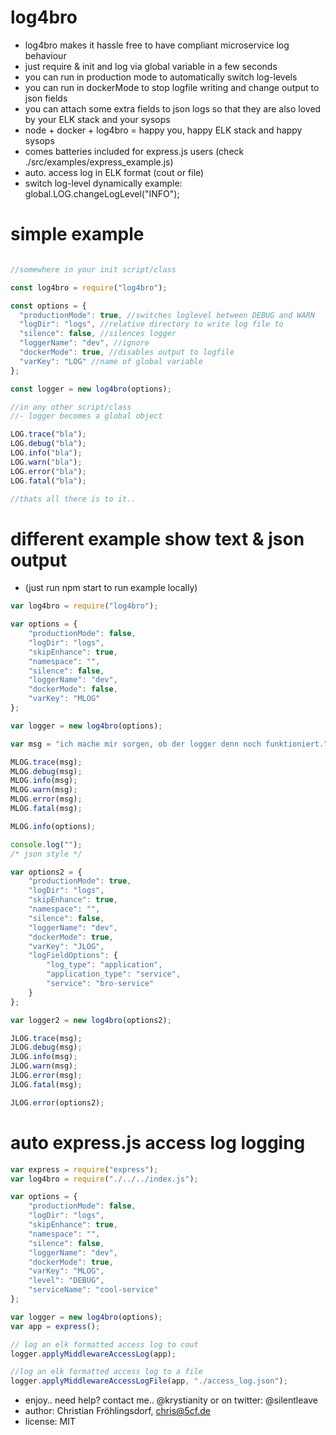 # log4bro

- log4bro makes it hassle free to have compliant microservice log behaviour
- just require & init and log via global variable in a few seconds
- you can run in production mode to automatically switch log-levels
- you can run in dockerMode to stop logfile writing and change output to json fields
- you can attach some extra fields to json logs so that they are also loved by your ELK stack and your sysops
- node + docker + log4bro = happy you, happy ELK stack and happy sysops
- comes batteries included for express.js users (check ./src/examples/express_example.js)
- auto. access log in ELK format (cout or file)
- switch log-level dynamically example: global.LOG.changeLogLevel("INFO");

# simple example

```javascript

//somewhere in your init script/class

const log4bro = require("log4bro");

const options = {
  "productionMode": true, //switches loglevel between DEBUG and WARN
  "logDir": "logs", //relative directory to write log file to
  "silence": false, //silences logger
  "loggerName": "dev", //ignore
  "dockerMode": true, //disables output to logfile
  "varKey": "LOG" //name of global variable
};

const logger = new log4bro(options);

//in any other script/class
//- logger becomes a global object

LOG.trace("bla");
LOG.debug("bla");
LOG.info("bla");
LOG.warn("bla");
LOG.error("bla");
LOG.fatal("bla");

//thats all there is to it..
```

# different example show text & json output
 - (just run npm start to run example locally)

```javascript
var log4bro = require("log4bro");

var options = {
    "productionMode": false,
    "logDir": "logs",
    "skipEnhance": true,
    "namespace": "",
    "silence": false,
    "loggerName": "dev",
    "dockerMode": false,
    "varKey": "MLOG"
};

var logger = new log4bro(options);

var msg = "ich mache mir sorgen, ob der logger denn noch funktioniert.";

MLOG.trace(msg);
MLOG.debug(msg);
MLOG.info(msg);
MLOG.warn(msg);
MLOG.error(msg);
MLOG.fatal(msg);

MLOG.info(options);

console.log("");
/* json style */

var options2 = {
    "productionMode": true,
    "logDir": "logs",
    "skipEnhance": true,
    "namespace": "",
    "silence": false,
    "loggerName": "dev",
    "dockerMode": true,
    "varKey": "JLOG",
    "logFieldOptions": {
        "log_type": "application",
        "application_type": "service",
        "service": "bro-service"
    }
};

var logger2 = new log4bro(options2);

JLOG.trace(msg);
JLOG.debug(msg);
JLOG.info(msg);
JLOG.warn(msg);
JLOG.error(msg);
JLOG.fatal(msg);

JLOG.error(options2);
```

# auto express.js access log logging

```javascript
var express = require("express");
var log4bro = require("./../../index.js");

var options = {
    "productionMode": false,
    "logDir": "logs",
    "skipEnhance": true,
    "namespace": "",
    "silence": false,
    "loggerName": "dev",
    "dockerMode": true,
    "varKey": "MLOG",
    "level": "DEBUG",
    "serviceName": "cool-service"
};

var logger = new log4bro(options);
var app = express();

// log an elk formatted access log to cout
logger.applyMiddlewareAccessLog(app);

//log an elk formatted access log to a file
logger.applyMiddlewareAccessLogFile(app, "./access_log.json");
```

- enjoy.. need help? contact me.. @krystianity or on twitter: @silentleave
- author: Christian Fröhlingsdorf, <chris@5cf.de>
- license: MIT
